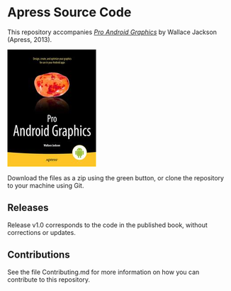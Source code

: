# Apress Source Code

This repository accompanies [*Pro Android Graphics*](http://www.apress.com/9781430257851) by Wallace Jackson (Apress, 2013).

![Cover image](9781430257851.jpg)

Download the files as a zip using the green button, or clone the repository to your machine using Git.

## Releases

Release v1.0 corresponds to the code in the published book, without corrections or updates.

## Contributions

See the file Contributing.md for more information on how you can contribute to this repository.
